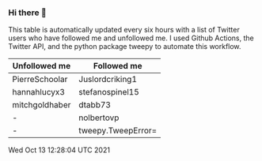 ### Hi there 👋

This table is automatically updated every six hours with a list of Twitter users who have followed me and unfollowed me. I used Github Actions, the Twitter API, and the python package tweepy to automate this workflow.

| Unfollowed me |  Followed me |
| --- | --- |
|PierreSchoolar|Juslordcriking1|
|hannahlucyx3|stefanospinel15|
|mitchgoldhaber|dtabb73|
|-|nolbertovp|
|-|tweepy.TweepError=|
Wed Oct 13 12:28:04 UTC 2021
